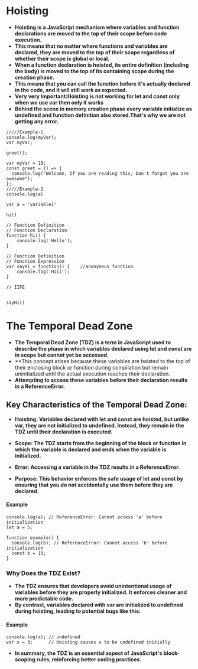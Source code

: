 # Hoisting
- **Hoisting is a JavaScript mechanism where variables and function declarations are moved to the top of their scope before code execution.**
- **This means that no matter where functions and variables are declared, they are moved to the top of their scope regardless of whether their scope is global or local.**
- **When a function declaration is hoisted, its entire definition (including the body) is moved to the top of its containing scope during the creation phase.**
- **This means that you can call the function before it's actually declared in the code, and it will still work as expected.**
- **Very very Important:Hoisting is not working for let and const only when we use var then only it works**
- **Behind the scene in memory creation phase every variable initialize as undefined and function definition also stored.That's why we are not getting any error.**
```
/////Example-1
console.log(myVar);
var myVar;

greet();

var myVar = 10;
const greet = () => {
  console.log("Welcome, If you are reading this, Don't forget you are awesome");
};
/////Example-2
console.log(a)

var a = 'variable1'

hi()

// Function Definition
// Function Declaration
function hi() {
    console.log('Hello');
}

// Function Definition
// Function Expression
var sayHi = function() {    //anonymous function
    console.log('Hiii');
}

// IIFE


sayHi()
```
# The Temporal Dead Zone
- **The Temporal Dead Zone (TDZ) is a term in JavaScript used to describe the phase in which variables declared using let and const are in scope but cannot yet be accessed.**
- **This concept arises because these variables are hoisted to the top of their enclosing block or function during compilation but remain uninitialized until the actual execution reaches their declaration.
- **Attempting to access these variables before their declaration results in a ReferenceError.**

## Key Characteristics of the Temporal Dead Zone:
- **Hoisting: Variables declared with let and const are hoisted, but unlike var, they are not initialized to undefined. Instead, they remain in the TDZ until their declaration is executed.**

- **Scope: The TDZ starts from the beginning of the block or function in which the variable is declared and ends when the variable is initialized.**

- **Error: Accessing a variable in the TDZ results in a ReferenceError.**

- **Purpose: This behavior enforces the safe usage of let and const by ensuring that you do not accidentally use them before they are declared.**

#### Example
```
console.log(a); // ReferenceError: Cannot access 'a' before initialization
let a = 5;

function example() {
  console.log(b); // ReferenceError: Cannot access 'b' before initialization
  const b = 10;
}
```
### Why Does the TDZ Exist?
- **The TDZ ensures that developers avoid unintentional usage of variables before they are properly initialized. It enforces cleaner and more predictable code.**
- **By contrast, variables declared with var are initialized to undefined during hoisting, leading to potential bugs like this:**
#### Example
```
console.log(x); // undefined
var x = 3;      // Hoisting causes x to be undefined initially
```
- **In summary, the TDZ is an essential aspect of JavaScript's block-scoping rules, reinforcing better coding practices.**
